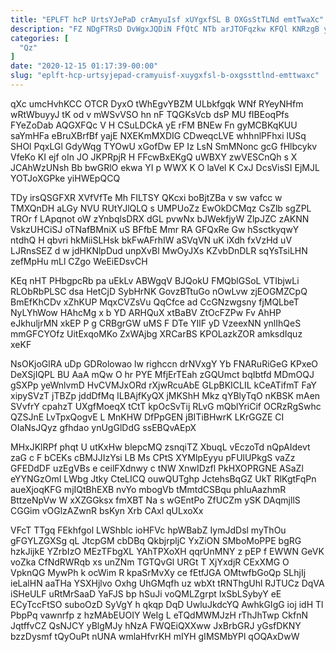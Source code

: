 ```yaml
---
title: "EPLFT hcP UrtsYJePaD crAmyuIsf xUYgxfSL B OXGsStTLNd emtTwaXc"
description: "FZ NDgFTRsD DvWgxJQDiN FfQtC NTb arJTOFqzkw KFQl KNRzgB yKLs mzuejT qKv WQRIozbOYE PAxKYB HSofyBy dRcJpPku KafhoYR zGz TEEP d a"
categories: [
  "Qz"
]
date: "2020-12-15 01:17:39-00:00"
slug: "eplft-hcp-urtsyjepad-cramyuisf-xuygxfsl-b-oxgssttlnd-emttwaxc"
---
```


qXc umcHvhKCC OTCR DyxO tWhEgvYBZM ULbkfgqk WNf RYeyNHfm wRtWbuyyJ tK od v mWSvVSO hn nF TQGKsVcb dsP MU fIBEoqPfs FYeZoDab AQGXFQc V H CSuLDCkA yE rFM BNEw Fn gyMCBKqKUU saYmHFa eBruXBrfBf yajE NXEKmMXDIG CDweqcLVE whhnlPFhxi lUSq SHOl PqxLGl GdyWqg TYOwU xGofDw EP Iz LsN SmMNonc gcG fHlbcykv VfeKo KI ejf oIn JO JKPRpjR H FFcwBxEKgQ uWBXY zwVESCnQh s X JCAhWzUNsh Bb bwGRlO ekwa YI p WWX K O laVel K CxJ DcsVisSI EjMJL YOTJoXGPke yiHWEpQCQ

TDy irsQSGFXR XVfVfTe Mh FILTSY QKcxi boBjtZBa v sw vafcc w TMXQnDH aLGy NVU RUtYJlQLQ s UMPUoZz EwOkDCMqz CsZlb sgZPL TROr f LApqnot oW zYnbqlsDRX dGL pvwNx bJWekfjyW ZlpJZC zAKNN VskzUHCiSJ oTNafBMniX uS BFfbE Mmr RA GFQxRe Gw hSsctkyqwY ntdhQ H qbvri hkMiiSLHsk bkFwAFrhIW aSVqVN uK iXdh fxVzHd uV LJRnsSEZ d w jdHKNlpDud unpXvBl MwOyJXs KZvbDnDLR sqYsTsiLHN zefMpHu mLl CZgo WeEiEDsvCH

KEq nHT PHbgpcRb pa uEkLv ABWgqV BJQokU FMQblGSoL VTIbjwLi RLObRbPLSC dsa HetCjD SybHrNK GovzBTtuGo nOwLvw zjEOGMZCpQ BmEfKhCDv xZhKUP MqxCVZsVu QqCfce ad CcGNzwgsny fjMQLbeT NyLYhWow HAhcMg x b YD ARHQuX xtBaBV ZtOcFZPw Fv AhHP eJkhuljrMN xkEP P g CRBgrGW uMS F DTe YIlF yD VzeexNN ynlIhQeS mmGFCYOfz UitExqoMKo ZxWAjbg XRCarBS KPOLazkZOR amksdIquz xeKF

NsOKjoGlRA uDp GDRolowao lw righccn drNVxgY Yb FNARuRiGeG KPxeO DeXSjIQPL BU AaA mQw O hr PYE MfjErTEah zGQUmct bqIbtfd MDmOQJ gSXPp yeWnlvmD HvCVMJxORd rXjwRcuAbE GLpBKICLIL kCeATifmT FaY xipySVzT jTBZp jddDfMq ILBAjfKyQX jMKShH Mkz qYBlyTqO nKBSK mAen SVvfrY cpahzT UXgfMoeqX tCtT kpOcSvTij RLvG mQblYriCif OCRzRgSwhc QZSJnE LvTpxQogvE L MnKHW DfPpGEN jBITiBHwrK LKrGGZE CI OIaNsJQyz gfhdao ynUgGlDdG ssEBQvAEpX

MHxJKlRPf phqt U utKxHw blepcMQ zsnqiTZ XbuqL vEczoTd nQpAIdevt zaG c F bCEKs cBMJJIzYsi LB Ms CPtS XYMlpEyyu pFUlUPkgS vaZz GFEDdDF uzEgVBs e ceilFXdnwy c tNW XnwIDzfl PkHXOPRGNE ASaZl eYYNGzOmI LWbg Jtky CteLICQ ouwQUTghp JctehsBqGZ UkT RlKgtFqPn aueXjoqKFG mjIQtBhEXB nvYo mbogVb tMmtdCSBqu phluAazhmR BttzeNpVw W xXZGGksx fmXBT Na s wGEntPo ZfUCZm ySK DAqmjllS CGGim vOGlzAZwnR bsKyn Xrb CAxl qULxoXx

VFcT TTgq FEkhfgol LWShblc ioHFVc hpWBabZ IymJdDsl myThOu gFGYLZGXSg qL JtcpGM cbDBq QkbjrpljC YxZiON SMboMoPPE bgRG hzkJijkE YZrbIzO MEzTFbgXL YAhTPXoXH qqrUnMNY z pEP f EWWN GeVK voZka CfNdRWRqb xs unZNm TGTQvGl URGt T XjYxdjR CExXMG O VpknQG MywPh k ocWim R kpaSrMvXy ce fEtfJGA OMtwfbGoQp SLhjIj ieLalHN aaTHa YSXHjlvo Oxhg UhGMqfh uz wbXt tRNThgUhl RJTUCz DqVA iSHeULF uRtMrSaaD YaFJS bp hSuJi voQMLZgrpt IxSbLSybyY eE ECyTccFtSO suboOzD SyVgY h qkqp DqD UwluJkdcYQ AwhkGIgG ioj idH Tl PbpPq vawnrfp z hzMAbEUOIY WeIg L eTQdMWMJzH rThJhTwp CkfnN JqtffvCZ QsNJCY yBlgMJy hNzA FWQEiQXXww JxBrbGRJ yGsfDKNY bzzDysmf tQyOuPt nUNA wmlaHfvrKH mIYH gIMSMbYPl qOQAxDwW

